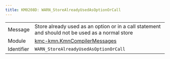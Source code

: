 ```yaml
---
title: KM0208D: WARN_StoreAlreadyUsedAsOptionOrCall
---
```


|            |           |
|------------|---------- |
| Message    | Store already used as an option or in a call statement and should not be used as a normal store |
| Module     | [kmc-kmn.KmnCompilerMessages](kmc-kmn.kmncompilermessages) |
| Identifier | `WARN_StoreAlreadyUsedAsOptionOrCall` |


